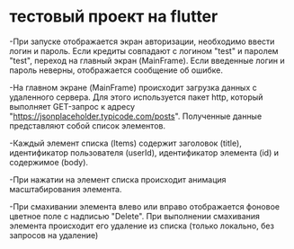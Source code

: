 # тестовый проект на flutter

-При запуске отображается экран авторизации, необходимо ввести логин и пароль. Если кредиты совпадают с логином "test" и паролем "test", переход на главный экран (MainFrame).
Если введенные логин и пароль неверны, отображается сообщение об ошибке.

-На главном экране (MainFrame) происходит загрузка данных с удаленного сервера. Для этого используется пакет http, который выполняет GET-запрос к адресу "https://jsonplaceholder.typicode.com/posts". Полученные данные представляют собой список элементов.

-Каждый элемент списка (Items) содержит заголовок (title), идентификатор пользователя (userId), идентификатор элемента (id) и содержимое (body).

-При нажатии на элемент списка происходит анимация масштабирования элемента.

-При смахивании элемента влево или вправо отображается фоновое цветное поле с надписью "Delete". При выполнении смахивания элемента происходит его удаление из списка (только локально, без запросов на удаление)
